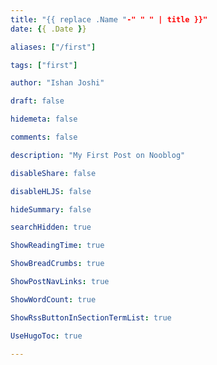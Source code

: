 ```yaml
---
title: "{{ replace .Name "-" " " | title }}"
date: {{ .Date }}

aliases: ["/first"]

tags: ["first"]

author: "Ishan Joshi"

draft: false

hidemeta: false

comments: false

description: "My First Post on Nooblog"

disableShare: false

disableHLJS: false

hideSummary: false

searchHidden: true

ShowReadingTime: true

ShowBreadCrumbs: true

ShowPostNavLinks: true

ShowWordCount: true

ShowRssButtonInSectionTermList: true

UseHugoToc: true

---
```

